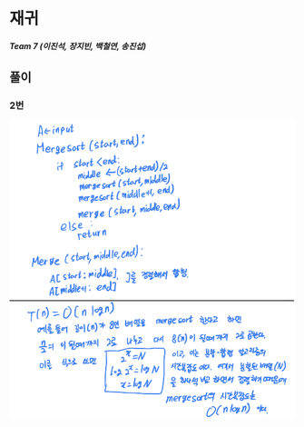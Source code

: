 # 재귀

##### Team 7 (이진석, 장지빈, 백철연, 송진섭)

## 풀이

### 2번

![image-20210928153017522](5_재귀.assets/image-20210928153017522.png)

